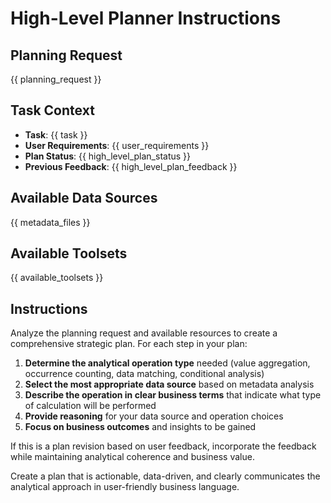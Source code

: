 # High-Level Planner Instructions

## Planning Request
{{ planning_request }}

## Task Context
- **Task**: {{ task }}
- **User Requirements**: {{ user_requirements }}
- **Plan Status**: {{ high_level_plan_status }}
- **Previous Feedback**: {{ high_level_plan_feedback }}

## Available Data Sources
{{ metadata_files }}

## Available Toolsets
{{ available_toolsets }}

## Instructions

Analyze the planning request and available resources to create a comprehensive strategic plan. For each step in your plan:

1. **Determine the analytical operation type** needed (value aggregation, occurrence counting, data matching, conditional analysis)
2. **Select the most appropriate data source** based on metadata analysis
3. **Describe the operation in clear business terms** that indicate what type of calculation will be performed
4. **Provide reasoning** for your data source and operation choices
5. **Focus on business outcomes** and insights to be gained

If this is a plan revision based on user feedback, incorporate the feedback while maintaining analytical coherence and business value.

Create a plan that is actionable, data-driven, and clearly communicates the analytical approach in user-friendly business language.